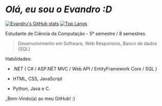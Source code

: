 # *Olá, eu sou o Evandro :D*

[![Evandru's GitHub stats](https://github-readme-stats.vercel.app/api?username=Evandru&show_icons=true&theme=dracula)](https://github.com/anuraghazra/github-readme-stats)
[![Top Langs](https://github-readme-stats.vercel.app/api/top-langs/?username=Evandru&layout=compact&theme=dracula)](https://github.com/anuraghazra/github-readme-stats)

Estudante de Ciência da Computação - 5º semestre / 8 semestres

> Desenvolvimento em Software, Web Responsivo, Banco de dados (SQL)

Habilidades:

 - .NET ( C# / ASP.NET MVC / Web API / EntityFramework Core / SQL )

 - HTML, CSS, JavaScript

 - Python, Java e C.

_Bem-Vindo(a) ao meu GitHub! :)
